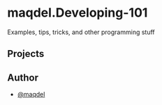 # maqdel.Developing-101
Examples, tips, tricks, and other programming stuff

## Projects

## Author

- [@maqdel](https://www.github.com/maqdel)
